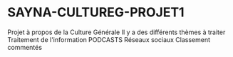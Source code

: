 # SAYNA-CULTUREG-PROJET1
Projet à propos de la Culture Générale
Il y a des différents thèmes à traiter
Traitement de l'information
PODCASTS
Réseaux sociaux
Classement commentés

